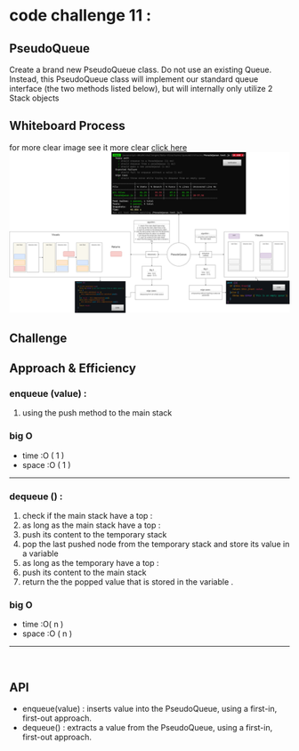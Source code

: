 # code challenge 11 : 
## PseudoQueue
Create a brand new PseudoQueue class. Do not use an existing Queue. Instead, this PseudoQueue class will implement our standard queue interface (the two methods listed below), but will internally only utilize 2 Stack objects

## Whiteboard Process
for more clear image see it more clear [click here](https://app.diagrams.net/#G1AKmkNLNyTIcs_2mZyrZoiC6punxx3oe0)
![white board](https://github.com/tamaraalbilleh/data-structures-and-algorithms/blob/main/javascript-401d9/challenges/assets/cc11.png?raw=true)

## Challenge
## Approach & Efficiency
### enqueue (value) :
1. using the push method to the main stack
### big O
* time  :O ( 1 )
* space :O ( 1 )
***
### dequeue () :
1. check if the main stack have a top : 
2. as long as the main stack have a top : 
3. push its content to the temporary stack
4. pop the last pushed node from the temporary stack and store its value in a variable
5. as long as the temporary have a top :
6. push its content to the main stack 
7. return the the popped value that is stored in the variable .
### big O
* time  :O( n )
* space :O ( n )
***
<br>

## API
* enqueue(value) : inserts value into the PseudoQueue, using a first-in, first-out approach.
* dequeue() : extracts a value from the PseudoQueue, using a first-in, first-out approach.
